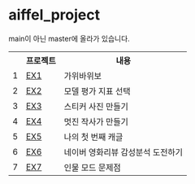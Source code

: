 # aiffel_project
main이 아닌 master에 올라가 있습니다.


<table>
  <tr>
    <th>
    </th>
    <th>
      프로젝트
    </th>
    <th>
      내용
    </th>
  </tr>
  <tr>
    <td>
      1
    </td>
    <td>
      <a href="https://github.com/kjh120210/aiffel_project/blob/master/exploration_1/%5BE-01%5DRockScissorPaper.ipynb">EX1</a>
    </td>
    <td>
      <label>가위바위보</label>
    </td>
  </tr>
     <td>
      2
    </td>
    <td>
      <a href="https://github.com/kjh120210/aiffel_project/blob/master/exploration_2/%5BE-02%5Ddigits_wine_cancer.ipynb">EX2</a>
    </td>
    <td>
      <label>모델 평가 지표 선택</label>
    </td>
  <tr>
     <td>
      3
    </td>
    <td>
      <a href="https://github.com/kjh120210/aiffel_project/blob/master/exploration_3/%5BE-03%5D.ipynb">EX3</a>
    </td>
    <td>
      <label>스티커 사진 만들기</label>
    </td>
  </tr>
  <tr>
     <td>
      4
    </td>
    <td>
      <a href="https://github.com/kjh120210/aiffel_project/blob/master/exploration_4/%5BE-04%5D.ipynb">EX4</a>
    </td>
    <td>
      <label>멋진 작사가 만들기</label>
    </td>
  </tr>
  <tr>
     <td>
      5
    </td>
    <td>
      <a href="https://github.com/kjh120210/aiffel_project/blob/master/exploration_5/%5BE-05%5D%20%EB%82%98%EC%9D%98%20%EC%B2%AB%20%EB%B2%88%EC%A7%B8%20%EC%BA%90%EA%B8%80%20.ipynb">EX5</a>
    </td>
    <td>
      <label>나의 첫 번째 캐글</label>
    </td>
  </tr>
  <tr>
     <td>
      6
    </td>
    <td>
      <a href="https://github.com/kjh120210/aiffel_project/blob/master/exploration_6/%5BE-06%5D%20%EB%84%A4%EC%9D%B4%EB%B2%84%20%EC%98%81%ED%99%94%EB%A6%AC%EB%B7%B0%20%EA%B0%90%EC%84%B1%EB%B6%84%EC%84%9D%20%EB%8F%84%EC%A0%84%ED%95%98%EA%B8%B0.ipynb">EX6</a>
    </td>
    <td>
      <label>네이버 영화리뷰 감성분석 도전하기</label>
    </td>
  </tr>
  <tr>
     <td>
      7
    </td>
    <td>
      <a href="https://github.com/kjh120210/aiffel_project/blob/master/exploration_7/%5BE-07%5D%EC%9D%B8%EB%AC%BC%20%EB%AA%A8%EB%93%9C%20%EB%AC%B8%EC%A0%9C%EC%A0%90%20%EC%B0%BE%EA%B8%B0.ipynb">EX7</a>
    </td>
    <td>
      <label>인물 모드 문제점 </label>
    </td>
  </tr>
</table>
